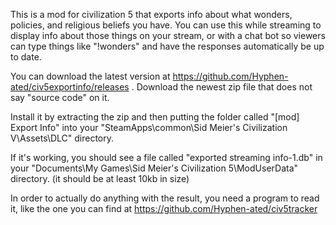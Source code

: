 This is a mod for civilization 5 that exports info about what wonders, policies, and religious beliefs you have. You can use this while streaming to display info about those things on your stream, or with a chat bot so viewers can type things like "!wonders" and have the responses automatically be up to date.

You can download the latest version at https://github.com/Hyphen-ated/civ5exportinfo/releases . Download the newest zip file that does not say "source code" on it.

Install it by extracting the zip and then putting the folder called "[mod] Export Info" into your "SteamApps\common\Sid Meier's Civilization V\Assets\DLC" directory.

If it's working, you should see a file called "exported streaming info-1.db" in your "Documents\My Games\Sid Meier's Civilization 5\ModUserData" directory. (it should be at least 10kb in size)

In order to actually do anything with the result, you need a program to read it, like the one you can find at https://github.com/Hyphen-ated/civ5tracker
